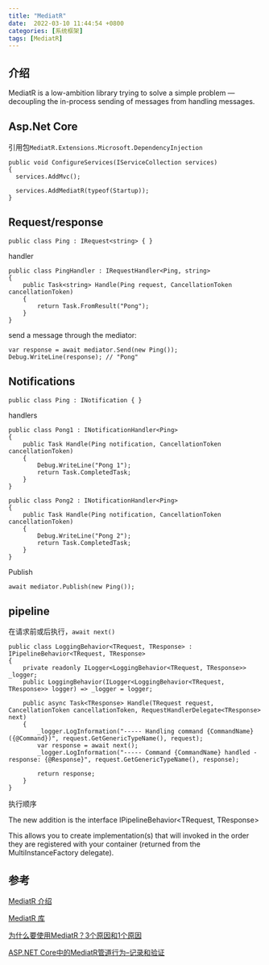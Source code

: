```yaml
---
title: "MediatR"
date:  2022-03-10 11:44:54 +0800
categories: [系统框架]
tags: [MediatR]
---
```

## 介绍
MediatR is a low-ambition library trying to solve a simple problem — decoupling the in-process sending of messages from handling messages.

## Asp.Net Core
引用包`MediatR.Extensions.Microsoft.DependencyInjection `
```
public void ConfigureServices(IServiceCollection services)
{
  services.AddMvc();

  services.AddMediatR(typeof(Startup));
}
```

## Request/response
```
public class Ping : IRequest<string> { }
```

handler
```
public class PingHandler : IRequestHandler<Ping, string>
{
    public Task<string> Handle(Ping request, CancellationToken cancellationToken)
    {
        return Task.FromResult("Pong");
    }
}
```

send a message through the mediator:

```
var response = await mediator.Send(new Ping());
Debug.WriteLine(response); // "Pong"
```

## Notifications

```
public class Ping : INotification { }
```

handlers
```
public class Pong1 : INotificationHandler<Ping>
{
    public Task Handle(Ping notification, CancellationToken cancellationToken)
    {
        Debug.WriteLine("Pong 1");
        return Task.CompletedTask;
    }
}

public class Pong2 : INotificationHandler<Ping>
{
    public Task Handle(Ping notification, CancellationToken cancellationToken)
    {
        Debug.WriteLine("Pong 2");
        return Task.CompletedTask;
    }
}
```

Publish
```
await mediator.Publish(new Ping());
```

## pipeline

在请求前或后执行，`await next()`

```
public class LoggingBehavior<TRequest, TResponse> : IPipelineBehavior<TRequest, TResponse>
{
    private readonly ILogger<LoggingBehavior<TRequest, TResponse>> _logger;
    public LoggingBehavior(ILogger<LoggingBehavior<TRequest, TResponse>> logger) => _logger = logger;

    public async Task<TResponse> Handle(TRequest request, CancellationToken cancellationToken, RequestHandlerDelegate<TResponse> next)
    {
        _logger.LogInformation("----- Handling command {CommandName} ({@Command})", request.GetGenericTypeName(), request);
        var response = await next();
        _logger.LogInformation("----- Command {CommandName} handled - response: {@Response}", request.GetGenericTypeName(), response);

        return response;
    }
}
```

执行顺序

The new addition is the interface IPipelineBehavior<TRequest, TResponse>

This allows you to create implementation(s) that will invoked in the order they are registered with your container (returned from the MultiInstanceFactory delegate).



## 参考
[MediatR 介绍](https://betterway.headspring.com/development-guidelines/libraries/mediatr.html)

[MediatR 库](https://github.com/jbogard/MediatR/wiki)

[为什么要使用MediatR？3个原因和1个原因](https://codeopinion.com/why-use-mediatr-3-reasons-why-and-1-reason-not/)

[ASP.NET Core中的MediatR管道行为–记录和验证](https://codewithmukesh.com/blog/mediatr-pipeline-behaviour/)
